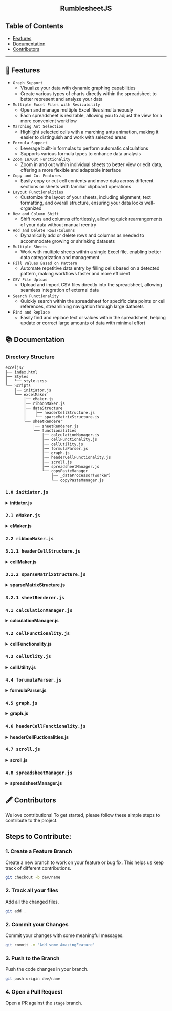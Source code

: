 <h2 align="center">
  RumblesheetJS<br/>
</h2>

## Table of Contents

- [Features](#-features)
- [Documentation](#-documentation)
- [Contributors](#-contributors)

<hr>

## 🚀 Features

- `Graph Support`
    -   Visualize your data with dynamic graphing capabilities
    -   Create various types of charts directly within the spreadsheet to better represent and analyze your data
- `Multiple Excel Files with Resizability`
    -   Open and manage multiple Excel files simultaneously
    -   Each spreadsheet is resizable, allowing you to adjust the view for a more convenient workflow
- `Marching Ant Selection`
    -   Highlight selected cells with a marching ants animation, making it easier to distinguish and work with selected areas
- `Formula Support`
    -   Leverage built-in formulas to perform automatic calculations
    -   Supports various formula types to enhance data analysis
- `Zoom In/Out Functionality`
    -   Zoom in and out within individual sheets to better view or edit data, offering a more flexible and adaptable interface
-   `Copy and Cut Features`
    -   Easily copy or cut cell contents and move data across different sections or sheets with familiar clipboard operations
-   `Layout Functionalities`
    -   Customize the layout of your sheets, including alignment, text formatting, and overall structure, ensuring your data looks well-organized
-   `Row and Column Shift`
    -   Shift rows and columns effortlessly, allowing quick rearrangements of your data without manual reentry
-   `Add and Delete Rows/Columns`
    -   Dynamically add or delete rows and columns as needed to accommodate growing or shrinking datasets
-   `Multiple Sheets`
    -   Work with multiple sheets within a single Excel file, enabling better data categorization and management
-   `Fill Values Based on Pattern`
    -   Automate repetitive data entry by filling cells based on a detected pattern, making workflows faster and more efficient
-   `CSV File Upload`
    -   Upload and import CSV files directly into the spreadsheet, allowing seamless integration of external data
-   `Search Functionality`
    -   Quickly search within the spreadsheet for specific data points or cell references, streamlining navigation through large datasets
-   `Find and Replace`
    -   Easily find and replace text or values within the spreadsheet, helping update or correct large amounts of data with minimal effort

## 📚 Documentation 

### Directory Structure
```
exceljs/
├── index.html
├── Styles
│   └── style.scss
└── Scripts
    │── initiator.js
    └── excelMaker
        │── eMaker.js
        │── ribbonMaker.js
        │── dataStructure
        │    │── headerCellStructure.js
        │    └── sparseMatrixStructure.js
        └── sheetRenderer
            │── sheetRenderer.js
            └── functionalities
                │── calculationManager.js
                │── cellFunctionality.js
                │── cellUtility.js
                │── formulaParser.js
                │── graph.js
                │── headerCellFunctionality.js
                │── scroll.js
                │── spreadsheetManager.js
                └── copyPasteManager
                    │── _dataProcessor(worker)
                    └── copyPasteManager.js

```

### `1.0 initiator.js`

<details> <summary><b>initiator.js</b></summary>

#### `class Excel` - Represents an Excel-like grid component


<table>
  <thead>
    <tr>
        <th>Properties</th>
        <th>Description
    </tr>  
  </thead>
  <tbody>
    <tr>
        <td>rowContainer</td>
        <td>The container element for the row</td>
    </tr>
    <tr>
        <td>row</td>
        <td>The current row number</td>
    </tr>
    <tr>
        <td>col</td>
        <td>The current column number</td>
    </tr>
    <tr>
        <td>Grid_maker</td>
        <td>The Grid_maker instance for managing the grid</td>
    </tr>
  </tbody>
</table>

<table>
  <thead>
    <tr>
        <th>Methods</th>
        <th>Description</th>
    </tr>  
  </thead>
  <tbody>
    <tr>
        <td>init()</td>
        <td>Initializes the Excel component by constructing it</td>
    </tr>
    <tr>
        <td>handleFileUpload()</td>
        <td>Handles file upload and sends it to the server for processing</td>
    </tr>
    <tr>
        <td>constructExcel()</td>
        <td>Constructs the individual Excel cell</td>
    </tr>
        <tr>
        <td>updateCurrExcel()</td>
        <td>Updates the current Excel instance with the new row, column, and sheet object</td>
    </tr>
  </tbody>
</table>

<hr>

#### `class Grid_maker` - Manages header cells (both horizontal and vertical) for a spreadsheet-like component


<table>
  <thead>
    <tr>
        <th>Properties</th>
        <th>Description
    </tr>  
  </thead>
  <tbody>
    <tr>
        <td>mainContainer</td>
        <td> The main container to hold the grid</td>
    </tr>
    <tr>
        <td>maxRow</td>
        <td>Maximum number of rows</td>
    </tr>
    <tr>
        <td>maxCol</td>
        <td>Maximum number of columns</td>
    </tr>
    <tr>
        <td>selectedDiv</td>
        <td></td>
    </tr>
        <tr>
        <td>currentRowCount</td>
        <td></td>
    </tr>
    <tr>    
        <td>rowArr</td>
        <td></td>
    </tr>
  </tbody>
</table>

<table>
  <thead>
    <tr>
        <th>Methods</th>
        <th>Description</th>
    </tr>  
  </thead>
  <tbody>
    <tr>
        <td>init()</td>
        <td>Initialize the grid maker and set up event listeners</td>
    </tr>
    <tr>
        <td>setupEventListeners()</td>
        <td>Set up the event listeners for various interactions in the grid</td>
    </tr>
    <tr>
        <td>handleClick()</td>
        <td>Handle click events to update the selected cell</td>
    </tr>
        <tr>
        <td>deleteExcel()</td>
        <td>Delete a specific Excel cell by row and column number</td>
    </tr>
    <tr>
        <td>deleteRow()</td>
        <td>Delete a specific row</td>
    </tr>
    <tr>
        <td>handleFileUpload()</td>
        <td>Handle the file upload event and send data to the server</td>
    </tr>
    <tr>
        <td>updateCurrExcel()</td>
        <td>Update the current active Excel cell</td>
    </tr>
    <tr>
        <td>addNewRow()</td>
        <td>Add a new row to the grid</td>
    </tr>
    <tr>
        <td>addNewCol()</td>
        <td>Add resize handles to rows and columns</td>
    </tr>
    <tr>
        <td>addResizeHandles()</td>
        <td>Gets the visible vertical header cells based on the scroll position</td>
    </tr>
    <tr>
        <td>handleResize()</td>
        <td>Handle the resize action for rows and columns</td>
    </tr>

  </tbody>
</table>

<hr>
</details>



### `2.1 eMaker.js`

<details> <summary><b>eMaker.js</b></summary>

#### `class Sheet` - Represents a spreadsheet sheet

<table open>
  <thead>
  <tr>
    <th>Properties</th>
    <th>Description
  </tr>  
  </thead>
  <tbody>

  <tr>
    <td>name</td>
    <td>The name of the sheet</td>
  </tr>
  <tr>
    <td>row</td>
    <td>The row index of the sheet</td>
  </tr>
  <tr>
    <td>col</td>
    <td>The column index of the sheet</td>
  </tr>
  <tr>
    <td>index</td>
    <td>The index of the sheet</td>
  </tr>
  </tbody>
</table>

<table open>
  <thead>
  <tr>
    <th>Methods</th>
    <th>Description</th>
  </tr>  
  </thead>
  <tbody>

  <tr>
    <td>createElements()</td>
    <td>Creates the DOM elements for the sheet</td>
  </tr>
  <tr>
    <td>createTopSection()</td>
    <td>Creates the top section of the sheet</td>
  </tr>
  <tr>
    <td>createMiddleSection()</td>
    <td>Creates the middle section of the sheet</td>
  </tr>
  <tr>
    <td>createScrollbar()</td>
    <td>Creates a scrollbar element</td>
  </tr>
  </tbody>
</table>

#### `class EMaker` - Represents a manager for an Excel-like sheet interface


<table>
  <thead>
    <tr>
        <th>Properties</th>
        <th>Description
    </tr>  
  </thead>
  <tbody>
    <tr>
        <td>row</td>
        <td></td>
    </tr>
    <tr>
        <td>col</td>
        <td></td>
    </tr>
    <tr>
        <td>excel</td>
        <td></td>
    </tr>
    <tr>
        <td>sheets</td>
        <td></td>
    </tr>
        <tr>
        <td>Excel</td>
        <td></td>
    </tr>
    <tr>    
        <td>activeSheetIndex</td>
        <td></td>
    </tr>
    <tr>    
        <td>activeSheetIndex</td>
        <td></td>
    </tr>
  </tbody>
</table>

<table>
  <thead>
    <tr>
        <th>Methods</th>
        <th>Description</th>
    </tr>  
  </thead>
  <tbody>
    <tr>
        <td>handleEvents()</td>
        <td>Sets up event listeners</td>
    </tr>
    <tr>
        <td>handleMouseDown()</td>
        <td>Handles the mouse down event</td>
    </tr>
    <tr>
        <td>createExcel()</td>
        <td>Creates the Excel interface</td>
    </tr>
        <tr>
        <td>updateContentArea()</td>
        <td>Updates the content area to display the active sheet</td>
    </tr>
    <tr>
        <td>createSheetBar()</td>
        <td>Creates the sheet bar with tabs and controls</td>
    </tr>
    <tr>
        <td>updateSheetTabs()</td>
        <td>Updates the sheet tabs in the sheet bar</td>
    </tr>
    <tr>
        <td>addSheet()</td>
        <td>Adds a new sheet to the Excel interface</td>
    </tr>
    <tr>
        <td>switchSheet()</td>
        <td>Switches to a different sheet</td>
    </tr>
    <tr>
        <td>removeSheet()</td>
        <td>Removes a sheet from the Excel interface</td>
    </tr>
  </tbody>
</table>

</details>

### `2.2 ribbonMaker.js`


### `3.1.1 headerCellStructure.js`

<details> <summary><b>cellMaker.js</b></summary>

#### `class HeaderCell` - Represents a single header cell in the spreadsheet

<table>
  <thead>
    <tr>
        <th>Properties</th>
        <th>Description
    </tr>  
  </thead>
  <tbody>
    <tr>
        <td>x</td>
        <td>X position of the cell</td>
    </tr>
    <tr>
        <td>y</td>
        <td>Y position of the cell</td>
    </tr>
    <tr>
        <td>width</td>
        <td>Width of the cell</td>
    </tr>
    <tr>
        <td>height</td>
        <td>Height of the cell</td>
    </tr>
        <tr>
        <td>value</td>
        <td>The display value of the cell (column letter or row number)</td>
    </tr>
    <tr>
        <td>row</td>
        <td>Row number of the cell</td>
    </tr>
    <tr>
        <td>col</td>
        <td>Column number of the cell</td>
    </tr>
    <tr>
        <td>isfetched</td>
        <td>Indicates whether the cell's data has been fetched</td>
    </tr>
  </tbody>
</table>


<hr>

#### `class HeaderCellManager` - Manages header cells (both horizontal and vertical) for a spreadsheet-like component


<table>
  <thead>
    <tr>
        <th>Properties</th>
        <th>Description
    </tr>  
  </thead>
  <tbody>
    <tr>
        <td>sheet</td>
        <td></td>
    </tr>
    <tr>
        <td>minCellSize</td>
        <td></td>
    </tr>
    <tr>
        <td>baseCellWidth</td>
        <td></td>
    </tr>
    <tr>
        <td>baseCellHeight</td>
        <td></td>
    </tr>
        <tr>
        <td>scale</td>
        <td></td>
    </tr>
    <tr>    
        <td>visibleWidth</td>
        <td></td>
    </tr>
    <tr>    
        <td>visibleHeight</td>
        <td></td>
    </tr>
    <tr>
        <td>horizontalHeaderCells</td>
        <td></td>
    </tr>
    <tr>
        <td>verticalHeaderCells</td>
        <td></td>
    </tr>
        <tr>
        <td>customHorizontalSizes</td>
        <td></td>
    </tr>
    <tr>    
        <td>customVerticalSizes</td>
        <td></td>
    </tr>

  </tbody>
</table>

<table>
  <thead>
    <tr>
        <th>Methods</th>
        <th>Description</th>
    </tr>  
  </thead>
  <tbody>
    <tr>
        <td>update()</td>
        <td>Updates the header cells based on the new visible dimensions and scale</td>
    </tr>
    <tr>
        <td>resizeAllCells()</td>
        <td>Resizes all cells based on the scale change</td>
    </tr>
    <tr>
        <td>updateCells()</td>
        <td>Updates the header cells' positions and dimensions</td>
    </tr>
        <tr>
        <td>_updateHeaderCells()</td>
        <td>Updates either horizontal or vertical header cells</td>
    </tr>
    <tr>
        <td>numberToColumnName()</td>
        <td>Converts a number to a column name (e.g., 1 -> A, 27 -> AA)</td>
    </tr>
    <tr>
        <td>setCustomCellSize()</td>
        <td>Sets a custom size for a cell in either the horizontal or vertical header</td>
    </tr>
    <tr>
        <td>updateCellPositions()</td>
        <td>Updates the positions of all cells in either horizontal or vertical headers</td>
    </tr>
    <tr>
        <td>findStartingIndex()</td>
        <td>Finds the starting index of the visible cells based on the scroll position</td>
    </tr>
    <tr>
        <td>getHorizontalHeaderCells()</td>
        <td>Gets the visible horizontal header cells based on the scroll position</td>
    </tr>
    <tr>
        <td>getVerticalHeaderCells()</td>
        <td>Gets the visible vertical header cells based on the scroll position</td>
    </tr>
    <tr>
        <td>_getVisibleHeaderCells()</td>
        <td>Gets visible header cells (horizontal or vertical) based on scroll position</td>
    </tr>
    <tr>
        <td>getTotalWidth()</td>
        <td>Gets the total width of all horizontal header cells</td>
    </tr>
    <tr>
        <td>getTotalHeight()</td>
        <td>Gets the total height of all vertical header cells</td>
    </tr>
    <tr>
        <td>getCellSize()</td>
        <td>Gets the size of a header cell</td>
    </tr>
  </tbody>
</table>

<hr>

</details>


### `3.1.2 sparseMatrixStructure.js`

<details> <summary><b>sparseMatrixStructure.js</b></summary>

#### `class Node` - Represents a single node in a sparse matrix

<table>
  <thead>
    <tr>
        <th>Properties</th>
        <th>Description
    </tr>  
  </thead>
  <tbody>
    <tr>
        <td>rowValue</td>
        <td>The row index of the node</td>
    </tr>
    <tr>
        <td>colValue</td>
        <td>The column index of the node</td>
    </tr>
    <tr>
        <td>value</td>
        <td>The value stored in the node</td>
    </tr>
    <tr>
        <td>nextRow</td>
        <td>Reference to the next node in the row</td>
    </tr>
        <tr>
        <td>nextCol</td>
        <td>Reference to the next node in the column</td>
    </tr>
    <tr>
        <td>prevRow</td>
        <td>Reference to the previous node in the row</td>
    </tr>
    <tr>
        <td>prevCol</td>
        <td>Reference to the previous node in the column</td>
    </tr>
    <tr>
        <td>textAlign</td>
        <td></td>
    </tr>
    <tr>
        <td>textBaseline</td>
        <td></td>
    </tr>
    <tr>
        <td>fontSize</td>
        <td></td>
    </tr>
    <tr>
        <td>fontFamily</td>
        <td></td>
    </tr>
    <tr>
        <td>color</td>
        <td></td>
    </tr>
  </tbody>
</table>

<hr>

#### `class SparseMatrix` - SparseMatrix class that represents a sparse matrix using linked lists for efficient storage and manipulation

<table>
  <thead>
    <tr>
        <th>Properties</th>
        <th>Description
    </tr>  
  </thead>
  <tbody>
    <tr>
        <td>rowHeaders</td>
        <td>Stores the head of each row's linked list</td>
    </tr>
    <tr>
        <td>colHeaders</td>
        <td>Stores the head of each column's linked list</td>
    </tr>
  </tbody>
</table>

<table>
  <thead>
    <tr>
        <th>Methods</th>
        <th>Description
    </tr>  
  </thead>
  <tbody>
    <tr>
        <td>_cellExists()</td>
        <td>Checks if a cell exists at the specified row and column</td>
    </tr>
    <tr>
        <td>_shiftRow()</td>
        <td>Shifts all nodes in a row to a new row index</td>
    </tr>
    <tr>
        <td>_shiftColumn()</td>
        <td>Shifts all nodes in a column to a new column index</td>
    </tr>
    <tr>
        <td>_insertNodeInRow()</td>
        <td>Inserts a new node into the correct position in a row's linked list</td>
    </tr>
        <tr>
        <td>_insertNodeInColumn()</td>
        <td>Inserts a new node into the correct position in a column's linked list</td>
    </tr>
    <tr>
        <td>_shiftCellsRight()</td>
        <td>Shifts all cells to the right starting from the specified row and column</td>
    </tr>
    <tr>
        <td>_shiftCellsDown()</td>
        <td>Shifts all cells down starting from the specified row and column</td>
    </tr>
    <tr>
        <td>addRowInBetween()</td>
        <td>Adds a new row in between existing rows by shifting rows down</td>
    </tr>
    <tr>
        <td>addColumnInBetween()</td>
        <td>Adds a new column in between existing columns by shifting columns to the right</td>
    </tr>
    <tr>
        <td>deleteRow()</td>
        <td>Deletes a row and shifts remaining rows up</td>
    </tr>
    <tr>
        <td>deleteColumn()</td>
        <td>Deletes a column and shifts remaining columns left</td>
    </tr>
    <tr>
        <td>_removeNodeFromRow()</td>
        <td>Removes a node from a specific row</td>
    </tr>
    <tr>
        <td>_removeNodeFromColumn()</td>
        <td>Removes a node from a specific column</td>
    </tr>
    <tr>
        <td>createCell()</td>
        <td>Creates a new cell at the specified row and column</td>
    </tr>
    <tr>
        <td>insertCellShiftRight()</td>
        <td>Inserts a cell with the specified value and shifts cells to the right</td>
    </tr>
    <tr>
        <td>insertCellShiftDown()</td>
        <td>Inserts a cell with the specified value and shifts cells down</td>
    </tr>
        <tr>
        <td>getCellvalue()</td>
        <td>Gets the value of a cell at the specified row and column</td>
    </tr>
    <tr>
        <td>getCell()</td>
        <td>Gets the node representing a cell at the specified row and column</td>
    </tr>
    <tr>
        <td>setCell()</td>
        <td>Sets the value of a cell. If the cell doesn't exist, it creates it</td>
    </tr>
    <tr>
        <td>_updateCellValue()</td>
        <td>Updates the value of an existing cell</td>
    </tr>
    <tr>
        <td>printMatrixByRow()</td>
        <td>Prints the sparse matrix row by row</td>
    </tr>
    <tr>
        <td>printMatrixByColumn()</td>
        <td>Prints the sparse matrix column by column</td>
    </tr>
  </tbody>
</table>

</details>

### `3.2.1 sheetRenderer.js`

### `4.1 calculationManager.js`

<details> <summary><b>calculationManager.js</b></summary>

#### `class CalculationManager` - Manages calculations such as sum and average for a set of selected cells in a spreadsheet

<table>
  <thead>
    <tr>
        <th>Properties</th>
        <th>Description
    </tr>  
  </thead>
  <tbody>
    <tr>
        <td>cellFunctionality</td>
        <td>An object containing spreadsheet functionality like renderer and selected cells</td>
    </tr>
    <tr>
        <td>cellUtility</td>
        <td></td>
    </tr>
  </tbody>
</table>

<table>
  <thead>
    <tr>
        <th>Methods</th>
        <th>Description
    </tr>  
  </thead>
  <tbody>
    <tr>
        <td>setupEventListeners()</td>
        <td>Sets up event listeners for sum and average calculation buttons</td>
    </tr>
    <tr>
        <td>calculateSum()</td>
        <td>Calculates the sum of the values in the given cells, grouped by row and column</td>
    </tr>
    <tr>
        <td>calculateAverage()</td>
        <td>Calculates the average of the values in the given cells, grouped by row and column</td>
    </tr>
    <tr>
        <td>drawTextOnCanvas()</td>
        <td>Draws text on the canvas at the specified coordinates</td>
    </tr>
        <tr>
        <td>showSum()</td>
        <td>Displays the sum of the selected cells on the spreadsheet canvas</td>
    </tr>
    <tr>
        <td>showAverage()</td>
        <td>Displays the average of the selected cells on the spreadsheet canvas</td>
    </tr>
  </tbody>
</table>

</details>


### `4.2 cellFunctionality.js`

<details> <summary><b>cellFunctionality.js</b></summary>

#### `class CellFunctionality` - Class responsible for managing cell interactions and functionality in the spreadsheet

<table>
  <thead>
    <tr>
        <th>Properties</th>
        <th>Description
    </tr>  
  </thead>
  <tbody>
    <tr>
        <td>sheetRenderer</td>
        <td>The renderer responsible for rendering the spreadsheet</td>
    </tr>
    <tr>
        <td>selectedCells</td>
        <td>Array to store selected cells</td>
    </tr>
    <tr>
        <td>isDragging</td>
        <td>Track if the user is dragging</td>
    </tr>
    <tr>
        <td>isScrolling</td>
        <td>Track if scrolling is in progress</td>
    </tr>
    <tr>
        <td>startPoint</td>
        <td>Starting point for drag selection</td>
    </tr>
    <tr>
        <td>marchingAntsActive</td>
        <td></td>
    </tr>
    <tr>
        <td>dashOffset</td>
        <td></td>
    </tr>
    <tr>
        <td>animationFrameId</td>
        <td></td>
    </tr>
    <tr>
        <td>spreadsheetManager</td>
        <td>Instantiate spreadsheetManager</td>
    </tr>
    <tr>
        <td>cellUtility</td>
        <td>Instantiate cellUtility</td>
    </tr>
    <tr>
        <td>copyPasteManager</td>
        <td>Instantiate copyPasteManager</td>
    </tr>
    <tr>
        <td>calculationManager</td>
        <td>Instantiate calculationManager</td>
    </tr>
  </tbody>
</table>

<table>
  <thead>
    <tr>
        <th>Methods</th>
        <th>Description
    </tr>  
  </thead>
  <tbody>
    <tr>
        <td>setupEventListeners()</td>
        <td>Set up event listeners for user interactions with the spreadsheet</td>
    </tr>
    <tr>
        <td>handlePointerDown()</td>
        <td>Handle the pointer down event for cell selection and drag initiation</td>
    </tr>
    <tr>
        <td>handlePointerMove()</td>
        <td>Handle pointer movement during drag operation</td>
    </tr>
    <tr>
        <td>handlePointerUp()</td>
        <td>Handle the pointer up event when the drag operation ends</td>
    </tr>
        <tr>
        <td>handleKeyDown()</td>
        <td>Handle keyboard shortcuts for cut and deselection</td>
    </tr>
    <tr>
        <td>deselectCurrentCells()</td>
        <td>Deselect the currently selected cells and hide the input element</td>
    </tr>
    <tr>
        <td>handleCellClick()</td>
        <td>Handle a cell click event to select or deselect a cell</td>
    </tr>
    <tr>
        <td>updateSelectedCells()</td>
        <td>Update the selected cells during a drag selection</td>
    </tr>
        <tr>
        <td>handleKeyDown()</td>
        <td>Handle keyboard shortcuts for cut and deselection</td>
    </tr>
    <tr>
        <td>isCellInRect()</td>
        <td></td>
    </tr>
    <tr>
        <td>handleScrolling()</td>
        <td>Handle scrolling when the pointer is near the edges of the canvas</td>
    </tr>
    <tr>
        <td>updateInputElement()</td>
        <td>Update the input element for the currently selected cell</td>
    </tr>
        <tr>
        <td>deselectCurrentCells()</td>
        <td>Handle keyboard shortcuts for cut and deselection</td>
    </tr>
    <tr>
        <td>hideInputElement()</td>
        <td>Hide the input element on the spreadsheet</td>
    </tr>
    <tr>
        <td>startMarchingAnts()</td>
        <td>Start the marching ants animation around the selected cells</td>
    </tr>
    <tr>
        <td>stopMarchingAnts()</td>
        <td>Stop the marching ants animation</td>
    </tr>
    <tr>
        <td>animateMarchingAnts()</td>
        <td>Animate the marching ants effect</td>
    </tr>
    <tr>
        <td>drawMarchingAnts()</td>
        <td></td>
    </tr>
    <tr>
        <td>drawHighlight()</td>
        <td>Draw a highlight or border around the selected cells</td>
    </tr>
    <tr>
        <td>drawRectangleOnHeaderCanvas()</td>
        <td></td>
    </tr>
    <tr>
        <td>drawLine()</td>
        <td>Animate the marching ants effect</td>
    </tr>
    <tr>
        <td>selectCell()</td>
        <td></td>
    </tr>
    <tr>
        <td>removeEventListeners()</td>
        <td>Remove event listeners to prevent memory leaks</td>
    </tr>
  </tbody>
</table>

</details>


### `4.3 cellUtlity.js`

<details> <summary><b>cellUtility.js</b></summary>

#### `class CellUtility` - Utility class for handling cell operations in a spreadsheet

<table>
  <thead>
    <tr>
        <th>Properties</th>
        <th>Description
    </tr>  
  </thead>
  <tbody>
    <tr>
        <td>sheetRenderer</td>
        <td>The renderer responsible for rendering the spreadsheet</td>
    </tr>
    <tr>
        <td>spreadsheetManager</td>
        <td>The manager for spreadsheet data</td>
    </tr>
  </tbody>
</table>

<table>
  <thead>
    <tr>
        <th>Methods</th>
        <th>Description
    </tr>  
  </thead>
  <tbody>
    <tr>
        <td>getCellFromCoordinates()</td>
        <td>Get the cell corresponding to the given x and y coordinates</td>
    </tr>
    <tr>
        <td>getCanvasCoordinates()</td>
        <td>Get the canvas coordinates from the mouse event</td>
    </tr>
    <tr>
        <td>letterToNumber()</td>
        <td>Convert a column letter to a column number</td>
    </tr>
    <tr>
        <td>getCellsFromRect()</td>
        <td>Get all cells within a rectangular area defined by two points</td>
    </tr>
        <tr>
        <td>binarySearch()</td>
        <td>Perform a binary search on the cells array</td>
    </tr>
  </tbody>
</table>

</details>


### `4.4 forumulaParser.js`

<details> <summary><b>formulaParser.js</b></summary>

#### `class FormulaParser` - Class to parse and evaluate spreadsheet formulas

<table>
  <thead>
    <tr>
        <th>Properties</th>
        <th>Description
    </tr>  
  </thead>
  <tbody>
    <tr>
        <td>matrix</td>
        <td>Reference to the SparseMatrix containing spreadsheet data</td>
    </tr>
  </tbody>
</table>

<table>
  <thead>
    <tr>
        <th>Methods</th>
        <th>Description
    </tr>  
  </thead>
  <tbody>
    <tr>
        <td>evaluateFormula()</td>
        <td>Parse and evaluate the formula</td>
    </tr>
    <tr>
        <td>getCellPosition()</td>
        <td>Convert a cell reference (e.g., A1) into row and column indices</td>
    </tr>
    <tr>
        <td>extractRange()</td>
        <td>Utility function to extract the range from a formula (e.g., "A1:B4" from "SUM(A1:B4)")</td>
    </tr>
    <tr>
        <td>getRangePosition()</td>
        <td>Extract the start and end positions from a range (e.g., A1:B4)</td>
    </tr>
    <tr>
        <td>handleSum()</td>
        <td>Handle SUM function by calculating the sum of values in a range</td>
    </tr>
    <tr>
        <td>handleMin()</td>
        <td>Handle MIN function by finding the minimum value in a range</td>
    </tr>
    <tr>
        <td>handleMax()</td>
        <td>Handle MAX function by finding the maximum value in a range</td>
    </tr>
    <tr>
        <td>handleAverage()</td>
        <td>Handle AVERAGE function by calculating the average of values in a range</td>
    </tr>
  </tbody>
</table>

</details>


### `4.5 graph.js`

<details> <summary><b>graph.js</b></summary>

#### `class Graph` - Class responsible for generating and managing graphs based on selected cells in a spreadsheet

<table>
  <thead>
    <tr>
        <th>Properties</th>
        <th>Description
    </tr>  
  </thead>
  <tbody>
    <tr>
        <td>sheetRenderer</td>
        <td>Reference to the sheet renderer, containing canvas and cell functionality</td>
    </tr>
  </tbody>
</table>

<table>
  <thead>
    <tr>
        <th>Methods</th>
        <th>Description
    </tr>  
  </thead>
  <tbody>
    <tr>
        <td>init()</td>
        <td>Initialize event listeners for graph buttons and handle user interactions</td>
    </tr>
    <tr>
        <td>handleEvents()</td>
        <td>Handles the events related to dragging and mouse interactions for the graph window</td>
    </tr>
    <tr>
        <td>print()</td>
        <td>Collects and organizes selected cells from the spreadsheet for graphing</td>
    </tr>
    <tr>
        <td>getGraphValue()</td>
        <td>Generates the values and labels required to plot the graph based on selected cells</td>
    </tr>
    <tr>
        <td>isHorizantalSizeBigger()</td>
        <td>Determines whether the horizontal size (number of columns) is larger than the vertical size (number of rows)</td>
    </tr>
    <tr>
        <td>destroyGraph()</td>
        <td>Destroys the current graph if it exists</td>
    </tr>
    <tr>
        <td>drawBarGraph()</td>
        <td>Draws a bar graph based on the selected cell data</td>
    </tr>
    <tr>
        <td>drawLineGraph()</td>
        <td>Draws a line graph based on the selected cell data</td>
    </tr>
    <tr>
        <td>drawPieGraph()</td>
        <td>Draws a pie chart based on the selected cell data</td>
    </tr>
        <tr>
        <td>dragChart()</td>
        <td>Handles dragging of the graph window</td>
    </tr>
  </tbody>
</table>

</details>


### `4.6 headerCellFunctionality.js`

<details> <summary><b>headerCellFuctionalities.js</b></summary>

#### `class HeaderCellFunctionality` - Handles the functionality of header cells, such as resizing, selecting, and context menu actions

<table>
  <thead>
    <tr>
        <th>Properties</th>
        <th>Description
    </tr>  
  </thead>
  <tbody>
    <tr>
        <td>sheetRenderer</td>
        <td>Reference to the sheet renderer, containing canvas and cell functionality</td>
    </tr>
        <tr>
        <td>cellFunctionality</td>
        <td></td>
    </tr>
    <tr>
        <td>resizeThreshold</td>
        <td>pixels from the edge to trigger resize</td>
    </tr>
    <tr>
        <td>isResizing</td>
        <td></td>
    </tr>
    <tr>
        <td>resizeStart</td>
        <td></td>
    </tr>
    <tr>
        <td>resizeType</td>
        <td>'row' or 'column'</td>
    </tr>
    <tr>
        <td>resizeIndex</td>
        <td></td>
    </tr>
    <tr>
        <td>currentResizePosition</td>
        <td></td>
    </tr>
    <tr>
        <td>isheaderSelection</td>
        <td></td>
    </tr>
    <tr>
        <td>isSelecting</td>
        <td>Track if user is selecting</td>
    </tr>
    <tr>
        <td>selectedRowIndex</td>
        <td>Single selected row</td>
    </tr>
    <tr>
        <td>selectedColIndex</td>
        <td>Single selected column</td>
    </tr>
    <tr>
        <td>selectedCellsRange</td>
        <td>Range selection for drag</td>
    </tr>
    <tr>
        <td>isDraggingForSelection</td>
        <td>Track drag for multi-selection</td>
    </tr>

  </tbody>
</table>

<table>
  <thead>
    <tr>
        <th>Methods</th>
        <th>Description
    </tr>  
  </thead>
  <tbody>
    <tr>
        <td>setupEventListeners()</td>
        <td>Sets up the event listeners for canvas and window interactions</td>
    </tr>
    <tr>
        <td>handleRightClick()</td>
        <td>Handles right-click context menu actions for adding or deleting rows/columns</td>
    </tr>
    <tr>
        <td>handleContextMenuAction()</td>
        <td>Performs the action based on the selected context menu option</td>
    </tr>
    <tr>
        <td>handleHeaderSelection()</td>
        <td>Handles the header selection based on user clicks or drags</td>
    </tr>
    <tr>
        <td>handleDragForSelection()</td>
        <td>Handles mouse movement for drag-based header selection</td>
    </tr>
    <tr>
        <td>handleMouseUp()</td>
        <td>Handles mouse-up events, ending resizing or dragging operations</td>
    </tr>
    <tr>
        <td>drawHeaderSelection()</td>
        <td>Draws the header selection and clears previously selected cells</td>
    </tr>
    <tr>
        <td>redrawHeaders()</td>
        <td>Redraws the headers for both horizontal and vertical axes</td>
    </tr>
    <tr>
        <td>highlightRange()</td>
        <td>Highlights the selected range of header cells in either the horizontal or vertical direction</td>
    </tr>
        <tr>
        <td>getfullClickedHeaderCell()</td>
        <td>Retrieves the full clicked header cell based on the provided position</td>
    </tr>
    <tr>
        <td>getClickedHeaderCell()</td>
        <td>Returns the index of the clicked header cell based on position</td>
    </tr>
    <tr>
        <td>getResizeEdge()</td>
        <td>Determines whether the mouse is near the edge of a header cell for resizing</td>
    </tr>
        <tr>
        <td>handleDragForShifting()</td>
        <td>Handles the dragging of rows or columns for shifting</td>
    </tr>
    <tr>
        <td>handleMouseMove()</td>
        <td>Handles mouse movement to update the cursor for resizing or dragging</td>
    </tr>
    <tr>
        <td>handleMouseDown()</td>
        <td>Handles mouse down event on header cells to initiate dragging, resizing, or selection</td>
    </tr>
        <tr>
        <td>handleDrag()</td>
        <td>Handles dragging action during resize or selection</td>
    </tr>
    <tr>
        <td>applyResize()</td>
        <td>Applies the resize changes after the user has finished resizing a header cell</td>
    </tr>
        <tr>
        <td>removeEventListeners()</td>
        <td>Removes event listeners from the canvas and document to prevent memory leaks</td>
    </tr>
  </tbody>
</table>

</details>


### `4.7 scroll.js`

<details> <summary><b>scroll.js</b></summary>

#### `class Scroll` - The Scroll class handles scrolling functionality within a spreadsheet

<table>
  <thead>
    <tr>
        <th>Properties</th>
        <th>Description
    </tr>  
  </thead>
  <tbody>
    <tr>
        <td>sheetRenderer</td>
        <td>Reference to the sheet renderer, containing canvas and cell functionality</td>
    </tr>
        <tr>
        <td>scrollX</td>
        <td></td>
    </tr>
    <tr>
        <td>scrollY</td>
        <td></td>
    </tr>
    <tr>
        <td>maxScrollX</td>
        <td></td>
    </tr>
    <tr>
        <td>maxScrollY</td>
        <td></td>
    </tr>
    <tr>
        <td>isDragging</td>
        <td>'row' or 'column'</td>
    </tr>
    <tr>
        <td>isScrollbarDragging</td>
        <td></td>
    </tr>
    <tr>
        <td>lastMouseX</td>
        <td></td>
    </tr>
    <tr>
        <td>lastMouseY</td>
        <td></td>
    </tr>

  </tbody>
</table>

<table>
  <thead>
    <tr>
        <th>Methods</th>
        <th>Description
    </tr>  
  </thead>
  <tbody>
    <tr>
        <td>setupEventListeners()</td>
        <td>Sets up event listeners for scrolling and resizing actions</td>
    </tr>
    <tr>
        <td>handleScrollBarMouseDown()</td>
        <td>Handles the mousedown event on scroll bars to initiate dragging</td>
    </tr>
    <tr>
        <td>handleMouseMove()</td>
        <td>Handles the mousemove event to perform scrolling or scroll bar dragging</td>
    </tr>
    <tr>
        <td>handleMouseUp()</td>
        <td>Handles the mouseup event to end dragging actions</td>
    </tr>
    <tr>
        <td>handleWheel()</td>
        <td>Handles the wheel event for zooming or scrolling</td>
    </tr>
    <tr>
        <td>handleMouseDown()</td>
        <td>Handles the mousedown event to initiate dragging</td>
    </tr>
    <tr>
        <td>updateMaxScroll()</td>
        <td>Updates the maximum scroll values based on content and viewport dimensions</td>
    </tr>
    <tr>
        <td>updateScrollBars()</td>
        <td>Updates the appearance of scroll bars based on current scroll position</td>
    </tr>
    <tr>
        <td>scroll()</td>
        <td>Scrolls the content by the given delta values</td>
    </tr>
    <tr>
        <td>checkScrollPosition()</td>
        <td>Checks if the scroll position has reached a threshold to expand content</td>
    </tr>
    <tr>
        <td>expandContent()</td>
        <td>Expands content based on the scroll direction and updates scroll bars</td>
    </tr>
    <tr>
        <td>getScroll()</td>
        <td>Gets the current scroll position</td>
    </tr>
    <tr>
        <td>destroy()</td>
        <td>Cleans up resources and removes event listener</td>
    </tr>
    <tr>
        <td>handleMouseDown()</td>
        <td>Handles mouse down event on header cells to initiate dragging, resizing, or selection</td>
    </tr>
        <tr>
        <td>handleDrag()</td>
        <td>Handles dragging action during resize or selection</td>
    </tr>
    <tr>
        <td>applyResize()</td>
        <td>
    </tr>
  </tbody>
</table>

</details>

### `4.8 spreadsheetManager.js`

<details> <summary><b>spreadsheetManager.js</b></summary>

#### `class SpreadsheetManager` - Manages spreadsheet operations such as handling cell input, updating the sparse matrix, and evaluating formulas within a grid

<table>
  <thead>
    <tr>
        <th>Properties</th>
        <th>Description
    </tr>  
  </thead>
  <tbody>
    <tr>
        <td>cellFunctionality</td>
        <td>Object containing the cell functionality including sheet renderer and selected cell</td>
    </tr>
        <tr>
        <td>sheetRenderer</td>
        <td></td>
    </tr>
    <tr>
        <td>sparseMatrix</td>
        <td></td>
    </tr>
    <tr>
        <td>FormulaParser</td>
        <td></td>
    </tr>

  </tbody>
</table>

<table>
  <thead>
    <tr>
        <th>Methods</th>
        <th>Description
    </tr>  
  </thead>
  <tbody>
    <tr>
        <td>setupInputEventListener()</td>
        <td>Sets up event listeners for the input element related to cell changes</td>
    </tr>
    <tr>
        <td>handleInputChange()</td>
        <td>Handles changes in the input value and updates the sparse matrix</td>
    </tr>
    <tr>
        <td>handleKeyDown()</td>
        <td>Handles the keydown event, allowing the Enter key to finalize cell editing</td>
    </tr>
    <tr>
        <td>handleInputBlur()</td>
        <td>Handles when the input loses focus (blur event) and finalizes the cell value</td>
    </tr>
    <tr>
        <td>updateCellValue()</td>
        <td>Updates the value of the selected cell in the sparse matrix</td>
    </tr>
    <tr>
        <td>getValue()</td>
        <td>Retrieves the value of a cell and evaluates any formulas</td>
    </tr>
    <tr>
        <td>getCell()</td>
        <td>Retrieves the raw cell data from the sparse matrix</td>
    </tr>
    <tr>
        <td>letterToNumber()</td>
        <td>Converts a column letter (e.g., 'A', 'B', 'AA') to a corresponding number</td>
    </tr>
    
  </tbody>
</table>

</details>

## 🖋 Contributors

We love contributions! To get started, please follow these simple steps to contribute to the project.

## Steps to Contribute:

### 1. **Create a Feature Branch**
Create a new branch to work on your feature or bug fix. This helps us keep track of different contributions.

```bash
git checkout -b dev/name
```

### 2. **Track all your files**
Add all the changed files.

```bash
git add .
```

### 2. **Commit your Changes**
Commit your changes with some meaningful messages.

```bash
git commit -m 'Add some AmazingFeature'
```

### 3. **Push to the Branch** 
Push the code changes in your branch.

```bash
git push origin dev/name
```

### 4. **Open a Pull Request**
Open a PR against the ```stage``` branch.